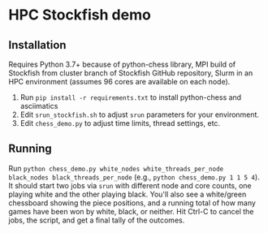 # HPC Stockfish demo

## Installation

Requires
Python 3.7+ because of python-chess library,
MPI build of Stockfish from cluster branch of Stockfish GitHub repository,
Slurm in an HPC environment (assumes 96 cores are available on each node).

1. Run `pip install -r requirements.txt` to install python-chess and asciimatics
2. Edit `srun_stockfish.sh` to adjust `srun` parameters for your environment.
3. Edit `chess_demo.py` to adjust time limits, thread settings, etc.

## Running

Run `python chess_demo.py white_nodes white_threads_per_node black_nodes black_threads_per_node` (e.g., `python chess_demo.py 1 1 5 4`).
It should start two jobs via `srun` with different node and core counts,
one playing white and the other playing black.
You'll also see a white/green chessboard showing the piece positions,
and a running total of how many games have been won by white, black, or neither.
Hit Ctrl-C to cancel the jobs, the script, and get a final tally of the outcomes.
